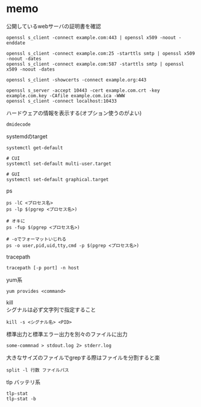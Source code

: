 # memo

公開しているwebサーバの証明書を確認
```
openssl s_client -connect example.com:443 | openssl x509 -noout -enddate

openssl s_client -connect example.com:25 -starttls smtp | openssl x509 -noout -dates
openssl s_client -connect example.com:587 -starttls smtp | openssl x509 -noout -dates

openssl s_client -showcerts -connect example.org:443

openssl s_server -accept 10443 -cert example.com.crt -key example.com.key -CAfile example.com.ica -WWW
openssl s_client -connect localhost:10433
```
ハードウェアの情報を表示する(オプション使うのがよい)
```
dmidecode
```
systemdのtarget
```
systemctl get-default

# CUI
systemctl set-default multi-user.target

# GUI
systemctl set-default graphical.target
```

ps
```
ps -lC <プロセス名>
ps -lp $(pgrep <プロセス名>)

# オキに
ps -fup $(pgrep <プロセス名>)

# -oでフォーマットいじれる
ps -o user,pid,uid,tty,cmd -p $(pgrep <プロセス名>)
```

tracepath
```
tracepath [-p port] -n host
```

yum系
```
yum provides <command>
```
kill  
シグナルは必ず文字列で指定すること
```
kill -s <シグナル名> <PID>
```
標準出力と標準エラー出力を別々のファイルに出力
```
some-commnad > stdout.log 2> stderr.log
```
大きなサイズのファイルでgrepする際はファイルを分割すると楽
```
split -l 行数 ファイルパス
```

tlp バッテリ系
```
tlp-stat
tlp-stat -b
```
